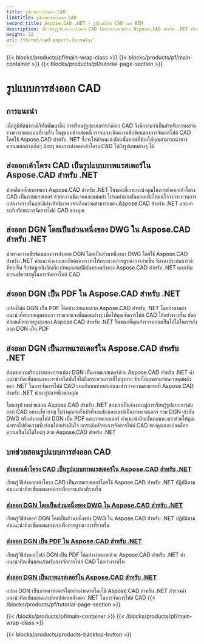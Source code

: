 ```yaml
---
title: รูปแบบการส่งออก CAD
linktitle: รูปแบบการส่งออก CAD
second_title: Aspose.CAD .NET - รูปแบบไฟล์ CAD และ BIM
description: เชี่ยวชาญรูปแบบการส่งออก CAD ได้อย่างง่ายดายด้วย Aspose.CAD สำหรับ .NET เรียนรู้การแปลงเค้าโครง CAD ส่งออกไฟล์ DGN เป็น PDF และภาพแรสเตอร์ผ่านบทช่วยสอน
weight: 22
url: /th/net/cad-export-formats/
---
```


{{< blocks/products/pf/main-wrap-class >}}
{{< blocks/products/pf/main-container >}}
{{< blocks/products/pf/tutorial-page-section >}}

# รูปแบบการส่งออก CAD


## การแนะนำ

เมื่อภูมิทัศน์ทางดิจิทัลพัฒนาขึ้น การเรียนรู้รูปแบบการส่งออก CAD จึงมีความจำเป็นสำหรับการผสานรวมการออกแบบที่ราบรื่น ในชุดบทช่วยสอนนี้ เราจะเจาะลึกความซับซ้อนของการจัดการไฟล์ CAD โดยใช้ Aspose.CAD สำหรับ .NET ซึ่งจะให้คำแนะนำทีละขั้นตอนที่ช่วยให้คุณสามารถนำทางความแตกต่างเล็กๆ น้อยๆ ของการส่งออกเค้าโครง CAD ไปยังรูปแบบต่างๆ ได้

## ส่งออกเค้าโครง CAD เป็นรูปแบบภาพแรสเตอร์ใน Aspose.CAD สำหรับ .NET

ปลดล็อกศักยภาพของ Aspose.CAD สำหรับ .NET ในขณะที่เราแนะนำคุณในการส่งออกเค้าโครง CAD เป็นภาพแรสเตอร์ ด้วยความชัดเจนและแม่นยำ โปรดทำตามขั้นตอนเพื่อให้แน่ใจว่ากระบวนการแปลงจะราบรื่นและมีประสิทธิภาพ เจาะลึกความสามารถของ Aspose.CAD สำหรับ .NET และยกระดับทักษะการจัดการไฟล์ CAD ของคุณ

## ส่งออก DGN โดยเป็นส่วนหนึ่งของ DWG ใน Aspose.CAD สำหรับ .NET

นำทางความซับซ้อนของการส่งออก DGN โดยเป็นส่วนหนึ่งของ DWG โดยใช้ Aspose.CAD สำหรับ .NET คำแนะนำแบบละเอียดของเราทำให้กระบวนการบูรณาการง่ายขึ้น รับรองประสบการณ์ที่ราบรื่น รับข้อมูลเชิงลึกเกี่ยวกับคุณสมบัติอันทรงพลังของ Aspose.CAD สำหรับ .NET และเพิ่มความเชี่ยวชาญในการจัดการไฟล์ CAD

## ส่งออก DGN เป็น PDF ใน Aspose.CAD สำหรับ .NET

แปลงไฟล์ DGN เป็น PDF ได้อย่างง่ายดายด้วย Aspose.CAD สำหรับ .NET โดยทำตามคำแนะนำที่ครอบคลุมของเรา เราแจกแจงขั้นตอนต่างๆ เพื่อให้คุณจัดการไฟล์ CAD ได้อย่างราบรื่น ปลดปล่อยศักยภาพสูงสุดของ Aspose.CAD สำหรับ .NET ในขณะที่คุณสำรวจความเป็นไปได้ในการส่งออก DGN เป็น PDF

## ส่งออก DGN เป็นภาพแรสเตอร์ใน Aspose.CAD สำหรับ .NET

ค้นพบความเรียบง่ายของการแปลง DGN เป็นภาพแรสเตอร์ด้วย Aspose.CAD สำหรับ .NET คำแนะนำทีละขั้นตอนของเราช่วยให้มั่นใจได้ถึงกระบวนการที่ไม่ยุ่งยาก ช่วยให้คุณสามารถควบคุมพลังของ .NET ในการจัดการไฟล์ CAD เจาะลึกบทช่วยสอนและสำรวจความสามารถที่ Aspose.CAD สำหรับ .NET นำมาสู่ปลายนิ้วของคุณ

โดยสรุป บทช่วยสอน Aspose.CAD สำหรับ .NET ของเราเป็นช่องทางสู่การเรียนรู้รูปแบบการส่งออก CAD อย่างเชี่ยวชาญ ไม่ว่าคุณจะตั้งเป้าที่จะแปลงเลย์เอาต์เป็นภาพแรสเตอร์ รวม DGN เข้ากับ DWG หรือส่งออกไฟล์ DGN เป็น PDF และภาพแรสเตอร์ คำแนะนำทีละขั้นตอนของเราช่วยให้คุณนำทางไปยังความซับซ้อนได้อย่างมั่นใจ ยกระดับทักษะการจัดการไฟล์ CAD ของคุณและปลดล็อกความเป็นไปได้ใหม่ๆ ด้วย Aspose.CAD สำหรับ .NET
## บทช่วยสอนรูปแบบการส่งออก CAD
### [ส่งออกเค้าโครง CAD เป็นรูปแบบภาพแรสเตอร์ใน Aspose.CAD สำหรับ .NET](./export-cad-layouts-to-raster-image-formats/)
เรียนรู้วิธีส่งออกเค้าโครง CAD เป็นภาพแรสเตอร์โดยใช้ Aspose.CAD สำหรับ .NET ปฏิบัติตามคำแนะนำทีละขั้นตอนของเราเพื่อการแปลงที่ราบรื่น
### [ส่งออก DGN โดยเป็นส่วนหนึ่งของ DWG ใน Aspose.CAD สำหรับ .NET](./export-dgn-as-part-of-dwg/)
เรียนรู้วิธีส่งออก DGN โดยเป็นส่วนหนึ่งของ DWG ใน Aspose.CAD สำหรับ .NET ปฏิบัติตามคำแนะนำทีละขั้นตอนของเราเพื่อการบูรณาการที่ราบรื่น
### [ส่งออก DGN เป็น PDF ใน Aspose.CAD สำหรับ .NET](./export-dgn-to-pdf/)
เรียนรู้วิธีส่งออกไฟล์ DGN เป็น PDF ได้อย่างง่ายดายด้วย Aspose.CAD สำหรับ .NET คำแนะนำทีละขั้นตอนสำหรับการจัดการไฟล์ CAD ได้อย่างราบรื่น
### [ส่งออก DGN เป็นภาพแรสเตอร์ใน Aspose.CAD สำหรับ .NET](./export-dgn-to-raster-image/)
แปลง DGN เป็นภาพแรสเตอร์ได้อย่างง่ายดายโดยใช้ Aspose.CAD สำหรับ .NET สำรวจคำแนะนำทีละขั้นตอนและปลดปล่อยพลังของ .NET ในการจัดการไฟล์ CAD
{{< /blocks/products/pf/tutorial-page-section >}}

{{< /blocks/products/pf/main-container >}}
{{< /blocks/products/pf/main-wrap-class >}}

{{< blocks/products/products-backtop-button >}}
